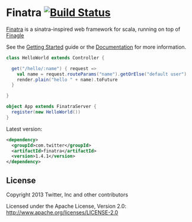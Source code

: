 # Finatra [![Build Status](https://secure.travis-ci.org/twitter/finatra.png)](http://travis-ci.org/twitter/finatra)

[Finatra](http://finatra.info) is a sinatra-inspired web framework for scala, running on top of [Finagle](http://twitter.github.com/finagle/)

See the [Getting Started](http://finatra.info/docs/tutorial.html) guide or the [Documentation](http://finatra.info/docs/index.html) for more information.

```scala
class HelloWorld extends Controller {

  get("/hello/:name") { request =>
    val name = request.routeParams("name").getOrElse("default user")
    render.plain("hello " + name).toFuture
  }

}

object App extends FinatraServer {
  register(new HelloWorld())
}
```

Latest version:

```xml
<dependency>
  <groupId>com.twitter</groupId>
  <artifactId>finatra</artifactId>
  <version>1.4.1</version>
</dependency>
```

## License

Copyright 2013 Twitter, Inc and other contributors

Licensed under the Apache License, Version 2.0: http://www.apache.org/licenses/LICENSE-2.0

